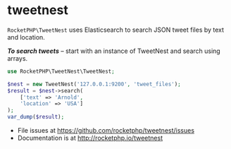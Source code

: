 # tweetnest

`RocketPHP\TweetNest` uses Elasticsearch to search JSON tweet files by text and location.

**_To search tweets_** – start with an instance of TweetNest and search using arrays.

```php
use RocketPHP\TweetNest\TweetNest;

$nest = new TweetNest('127.0.0.1:9200', 'tweet_files');
$result = $nest->search(
    ['text' => 'Arnold',
    'location' => 'USA']
);
var_dump($result);
```

- File issues at https://github.com/rocketphp/tweetnest/issues
- Documentation is at http://rocketphp.io/tweetnest
